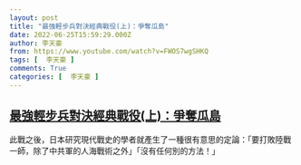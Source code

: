 ```yaml
---
layout: post
title: "最強輕步兵對決經典戰役(上)：爭奪瓜島"
date: 2022-06-25T15:59:29.000Z
author: 李天豪
from: https://www.youtube.com/watch?v=FWOS7wgSHKQ
tags: [  李天豪 ]
comments: True
categories: [  李天豪 ]
---
```

<!--1656172769000-->
[最強輕步兵對決經典戰役(上)：爭奪瓜島](https://www.youtube.com/watch?v=FWOS7wgSHKQ)
------

<div>
此戰之後，日本研究現代戰史的學者就產生了一種很有意思的定論：「要打敗陸戰一師，除了中共軍的人海戰術之外」「沒有任何別的方法！」
</div>
